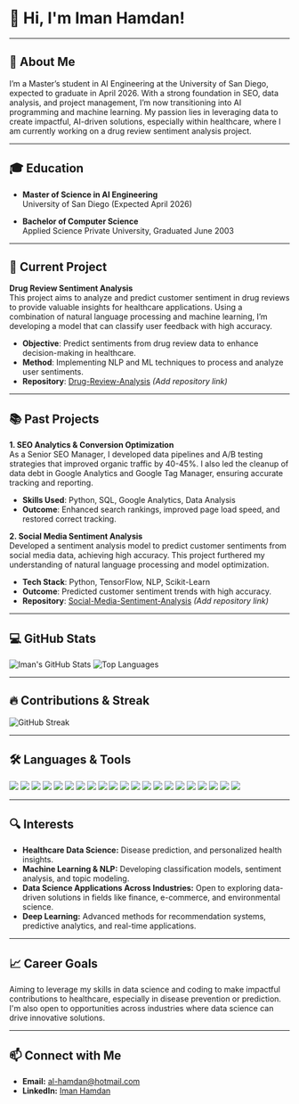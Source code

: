 # 👋 Hi, I'm Iman Hamdan!

---

## 🚀 About Me
I’m a Master’s student in AI Engineering at the University of San Diego, expected to graduate in April 2026. With a strong foundation in SEO, data analysis, and project management, I’m now transitioning into AI programming and machine learning. My passion lies in leveraging data to create impactful, AI-driven solutions, especially within healthcare, where I am currently working on a drug review sentiment analysis project.

---

## 🎓 Education

- **Master of Science in AI Engineering**  
  University of San Diego (Expected April 2026)

- **Bachelor of Computer Science**  
  Applied Science Private University, Graduated June 2003

---

## 🌱 Current Project
**Drug Review Sentiment Analysis**  
This project aims to analyze and predict customer sentiment in drug reviews to provide valuable insights for healthcare applications. Using a combination of natural language processing and machine learning, I’m developing a model that can classify user feedback with high accuracy.

- **Objective**: Predict sentiments from drug review data to enhance decision-making in healthcare.
- **Method**: Implementing NLP and ML techniques to process and analyze user sentiments.
- **Repository**: [Drug-Review-Analysis](#) _(Add repository link)_

---

## 📚 Past Projects

**1. SEO Analytics & Conversion Optimization**  
As a Senior SEO Manager, I developed data pipelines and A/B testing strategies that improved organic traffic by 40-45%. I also led the cleanup of data debt in Google Analytics and Google Tag Manager, ensuring accurate tracking and reporting.

- **Skills Used**: Python, SQL, Google Analytics, Data Analysis
- **Outcome**: Enhanced search rankings, improved page load speed, and restored correct tracking.

**2. Social Media Sentiment Analysis**  
Developed a sentiment analysis model to predict customer sentiments from social media data, achieving high accuracy. This project furthered my understanding of natural language processing and model optimization.

- **Tech Stack**: Python, TensorFlow, NLP, Scikit-Learn
- **Outcome**: Predicted customer sentiment trends with high accuracy.
- **Repository**: [Social-Media-Sentiment-Analysis](#) _(Add repository link)_

---

## 💻 GitHub Stats
![Iman's GitHub Stats](https://github-readme-stats.vercel.app/api?username=Iman-hamdan&show_icons=true&theme=radical)
![Top Languages](https://github-readme-stats.vercel.app/api/top-langs/?username=Iman-hamdan&layout=compact&theme=radical)

---

## 🔥 Contributions & Streak
![GitHub Streak](https://github-readme-streak-stats.herokuapp.com/?user=Iman-hamdan&theme=radical)

---

## 🛠️ Languages & Tools
<p align="left">
  <img src="https://img.shields.io/badge/Python-3670A0?style=for-the-badge&logo=python&logoColor=ffdd54" />
  <img src="https://img.shields.io/badge/R-276DC3?style=for-the-badge&logo=r&logoColor=white" />
  <img src="https://img.shields.io/badge/SQL-CC2927?style=for-the-badge&logo=microsoft-sql-server&logoColor=white" />
  <img src="https://img.shields.io/badge/JavaScript-F7DF1E?style=for-the-badge&logo=javascript&logoColor=black" />
  <img src="https://img.shields.io/badge/AWS%20SageMaker-232F3E?style=for-the-badge&logo=amazon-aws&logoColor=white" />
  <img src="https://img.shields.io/badge/Azure-0078D4?style=for-the-badge&logo=microsoft-azure&logoColor=white" />
  <img src="https://img.shields.io/badge/Google%20Colab-F9AB00?style=for-the-badge&logo=google-colab&logoColor=white" />
  <img src="https://img.shields.io/badge/Jupyter-F37626?style=for-the-badge&logo=jupyter&logoColor=white" />
  <img src="https://img.shields.io/badge/VS%20Code-007ACC?style=for-the-badge&logo=visual-studio-code&logoColor=white" />
  <img src="https://img.shields.io/badge/Tableau-E97627?style=for-the-badge&logo=tableau&logoColor=white" />
  <img src="https://img.shields.io/badge/Pandas-150458?style=for-the-badge&logo=pandas&logoColor=white" />
  <img src="https://img.shields.io/badge/Matplotlib-3776AB?style=for-the-badge&logo=python&logoColor=white" />
  <img src="https://img.shields.io/badge/Scikit--Learn-F7931E?style=for-the-badge&logo=scikit-learn&logoColor=white" />
  <img src="https://img.shields.io/badge/TensorFlow-FF6F00?style=for-the-badge&logo=tensorflow&logoColor=white" />
  <img src="https://img.shields.io/badge/PyTorch-EE4C2C?style=for-the-badge&logo=pytorch&logoColor=white" />
  <img src="https://img.shields.io/badge/MySQL-4479A1?style=for-the-badge&logo=mysql&logoColor=white" />
  <img src="https://img.shields.io/badge/Microsoft%20SQL%20Server-CC2927?style=for-the-badge&logo=microsoft-sql-server&logoColor=white" />
  <img src="https://img.shields.io/badge/PostgreSQL-336791?style=for-the-badge&logo=postgresql&logoColor=white" />
  <img src="https://img.shields.io/badge/OpenCV-5C3EE8?style=for-the-badge&logo=opencv&logoColor=white" />
  <img src="https://img.shields.io/badge/GitHub-181717?style=for-the-badge&logo=github&logoColor=white" />
  <img src="https://img.shields.io/badge/AWS-232F3E?style=for-the-badge&logo=amazon-aws&logoColor=white" />
</p>

---

## 🔍 Interests
- **Healthcare Data Science:** Disease prediction, and personalized health insights.
- **Machine Learning & NLP:** Developing classification models, sentiment analysis, and topic modeling.
- **Data Science Applications Across Industries:** Open to exploring data-driven solutions in fields like finance, e-commerce, and environmental science.
- **Deep Learning:** Advanced methods for recommendation systems, predictive analytics, and real-time applications.

---

## 📈 Career Goals
Aiming to leverage my skills in data science and coding to make impactful contributions to healthcare, especially in disease prevention or prediction. I'm also open to opportunities across industries where data science can drive innovative solutions.

---

## 📫 Connect with Me
- **Email:** al-hamdan@hotmail.com
- **LinkedIn:** [Iman Hamdan](https://www.linkedin.com/in/iman-hamdan/)
